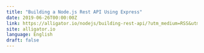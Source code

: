 ```yaml
---
title: "Building a Node.js Rest API Using Express"
date: 2019-06-26T00:00:00Z
link: https://alligator.io/nodejs/building-rest-api/?utm_medium=RSS&utm_source=news.12bit.vn
site: alligator.io
language: English
draft: false
---
```

